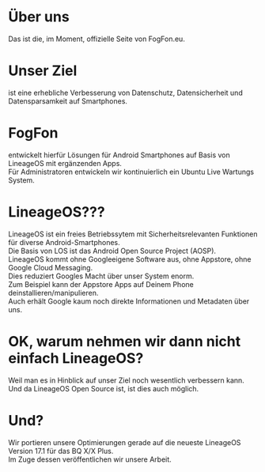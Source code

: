 # Über uns
Das ist die, im Moment, offizielle Seite von FogFon.eu.

# Unser Ziel 
ist eine erhebliche Verbesserung von Datenschutz, Datensicherheit und Datensparsamkeit auf Smartphones. 

# FogFon 
entwickelt hierfür Lösungen für Android Smartphones auf Basis von LineageOS mit ergänzenden Apps.  <br>
Für Administratoren entwickeln wir kontinuierlich ein Ubuntu Live Wartungs System.

# LineageOS???
LineageOS ist ein freies Betriebssytem mit Sicherheitsrelevanten Funktionen für diverse Android-Smartphones.  <br>
Die Basis von LOS ist das Android Open Source Project (AOSP).  <br>
LineageOS kommt ohne Googleeigene Software aus, ohne Appstore, ohne Google Cloud Messaging.  <br>
Dies reduziert Googles Macht über unser System enorm.  <br>
Zum Beispiel kann der Appstore Apps auf Deinem Phone deinstallieren/manipulieren.  <br>
Auch erhält Google kaum noch direkte Informationen und Metadaten über uns.  <br>

# OK, warum nehmen wir dann nicht einfach LineageOS?
Weil man es in Hinblick auf unser Ziel noch wesentlich verbessern kann.  <br>
Und da LineageOS Open Source ist, ist dies auch möglich.

# Und?
Wir portieren unsere Optimierungen gerade auf die neueste LineageOS Version 17.1 für das BQ X/X Plus.  <br>
Im Zuge dessen veröffentlichen wir unsere Arbeit.


